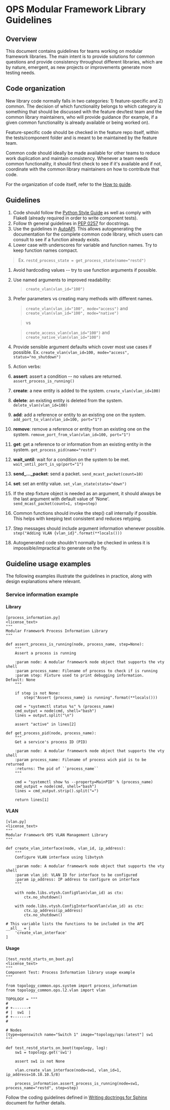 # OPS Modular Framework Library Guidelines

## Overview
This document contains guidelines for teams working on modular framework libraries. The main intent
is to provide solutions for common questions and provide consistency throughout different libraries,
which are by nature, emergent, as new projects or improvements generate more testing needs.

## Code organization
New library code normally falls in two categories: 1) feature-specific and 2) common. The decision
of which functionality belongs to which category is something that should be discussed with the
feature dev/test team and the common library maintainers, who will provide guidance (for example,
if a given common functionality is already available or being worked on).

Feature-specific code should be checked in the feature repo itself, within the tests/component
folder and is meant to be maintained by the feature team.

Common code should ideally be made available for other teams to reduce work duplication and maintain consistency. Whenever a team needs common functionality, it should first check to see if it's
available and if not, coordinate with the common library maintainers on how to contribute that code.

For the organization of code itself, refer to the [How to guide](how_to_guide.md).

## Guidelines
1. Code should follow the [Python Style Guide](https://www.python.org/dev/peps/pep-0008/) as well as
comply with Flake8 (already required in order to write component tests).
  1. Follow th general guidelines in [PEP 0257](https://www.python.org/dev/peps/pep-0257/) for
  docstrings.
  1. Use the guidelines in [AutoAPI](http://autoapi.readthedocs.io/en/latest/#documenting-the-code).
  This allows autogenerating the documentation for the complete common code library, which users can
  consult to see if a function already exists.
1. Lower case with underscores for variable and function names. Try to keep function names compact.
>    Ex. `restd_process_state = get_process_state(name="restd")`
1. Avoid hardcoding values -- try to use function arguments if possible.
1. Use named arguments to improved readability:
   > `create_vlan(vlan_id="100")`
1. Prefer parameters vs creating many methods with different names.
   > ```create_vlan(vlan_id="100", mode="access")``` and `create_vlan(vlan_id="100", mode="native")`

   > vs

   > `create_access_vlan(vlan_id="100")` and `create_native_vlan(vlan_id="100")`
1. Provide sensible argument defaults which cover most use cases if possible.
    Ex. `create_vlan(vlan_id=100, mode="access", status="no_shutdown")`
1. Action verbs:
  1. **assert**: assert a condition -- no values are returned.
        `assert_process_is_running()`
  1. **create**: a new entity is added to the system.
        `create_vlan(vlan_id=100)`
  1. **delete**: an existing entity is deleted from the system.
        `delete_vlan(vlan_id=100)`
  1. **add**: add a reference or entity to an existing one on the system.
        `add_port_to_vlan(vlan_id=100, port="1")`
  1. **remove**: remove a reference or entity from an existing one on the system.
        `remove_port_from_vlan(vlan_id=100, port="1")`
  1. **get**: get a reference to or information from an existing entity in the system.
        `get_process_pid(name="restd")`
  1. **wait_until**: wait for a condition on the system to be met.
        `wait_until_port_is_up(port="1")`
  1. **send_..._packet**: send a packet.
        `send_mcast_packet(count=10)`
  1. **set**: set an entity value.
        `set_vlan_state(state="down")`
1. If the step fixture object is needed as an argument, it should always be the last argument with
default value of 'None'.
        `send_mcast_packet(count=1, step=step)`
1. Common functions should invoke the step() call internally if possible. This helps with keeping
text consistent and reduces retyping.
1. Step messages should include argument information whenever possible.
        `step("Adding VLAN {vlan_id}".format(**locals()))`
1. Autogenerated code shouldn't normally be checked in unless it is impossible/impractical to
generate on the fly.

## Guideline usage examples
The following examples illustrate the guidelines in practice, along with design explanations where
relevant.
### Service information example
#### Library
    [process_information.py]
    <license_text>
    """
    Modular Framework Process Information Library
    """

    def assert_process_is_running(node, process_name, step=None):
        """
        Assert a process is running

        :param node: A modular framework node object that supports the vty shell
        :param process_name: Filename of process to check if is running
        :param step: Fixture used to print debugging information.  Default: None
        """

        if step is not None:
            step("Assert {process_name} is running".format(**locals()))

        cmd = "systemctl status %s" % (process_name)
        cmd_output = node(cmd, shell="bash")
        lines = output.split("\n")

        assert "active" in lines[2]

    def get_process_pid(node, process_name):
        """
        Get a service's process ID (PID)

        :param node: A modular framework node object that supports the vty shell
        :param process_name: Filename of process wich pid is to be returned
        :returns: The pid of ``process_name``
        """

        cmd = "systemctl show %s --property=MainPID" % (process_name)
        cmd_output = node(cmd, shell="bash")
        lines = cmd_output.strip().split("=")

        return lines[1]

#### VLAN
    [vlan.py]
    <license_text>
    """
    Modular Framework OPS VLAN Management Library
    """

    def create_vlan_interface(node, vlan_id, ip_address):
        """
        Configure VLAN interface using libvtysh

        :param node: A modular framework node object that supports the vty shell
        :param vlan_id: VLAN ID for interface to be configured
        :param ip_address: IP address to configure on interface
        """

        with node.libs.vtysh.ConfigVlan(vlan_id) as ctx:
            ctx.no_shutdown()

        with node.libs.vtysh.ConfigInterfaceVlan(vlan_id) as ctx:
            ctx.ip_address(ip_address)
            ctx.no_shutdown()

    # This variable lists the functions to be included in the API
    __all__ = [
        'create_vlan_interface'
    ]

#### Usage
    [test_restd_starts_on_boot.py]
    <license_text>
    """
    Component Test: Process Information library usage example
    """

    from topology_common.ops.system import process_information
    from topology_common.ops.l2.vlan import vlan

    TOPOLOGY = """
    #
    # +-------+
    # |  sw1  |
    # +-------+
    #

    # Nodes
    [type=openswitch name="Switch 1" image="topology/ops:latest"] sw1
    """

    def test_restd_starts_on_boot(topology, log):
        sw1 = topology.get('sw1')

        assert sw1 is not None

        vlan.create_vlan_interface(node=sw1, vlan_id=1, ip_address=10.10.10.5/8)

        process_information.assert_process_is_running(node=sw1, process_name="restd", step=step)

Follow the coding guidelines defined in [Writing doctrings for Sphinx](writing-docstrings.md) document for further details.

